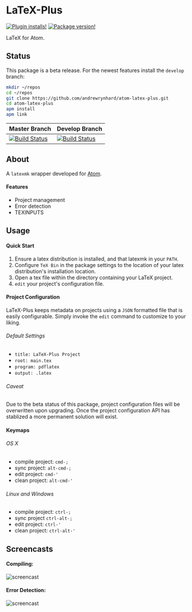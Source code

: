 # LaTeX-Plus

[![Plugin installs!](https://img.shields.io/apm/dm/latex-plus.svg?style=flat-square)](https://atom.io/packages/latex-plus)
[![Package version!](https://img.shields.io/apm/v/latex-plus.svg?style=flat-square)](https://atom.io/packages/latex-plus)

LaTeX for Atom.

## Status
This package is a beta release. For the newest features install the `develop` branch:
```` bash
mkdir ~/repos
cd ~/repos
git clone https://github.com/andrewrynhard/atom-latex-plus.git
cd atom-latex-plus
apm install
apm link
````

| Master Branch | Develop Branch|
|:-----------|:------------|
| [![Build Status](https://travis-ci.org/andrewrynhard/atom-latex-plus.svg?branch=master)](https://travis-ci.org/andrewrynhard/atom-latex-plus)       |        [![Build Status](https://travis-ci.org/andrewrynhard/atom-latex-plus.svg?branch=develop)](https://travis-ci.org/andrewrynhard/atom-latex-plus)

## About
  A `latexmk` wrapper developed for [Atom](https://atom.io).
#### Features
  * Project management
  * Error detection
  * TEXINPUTS

## Usage
#### Quick Start
  1. Ensure a latex distribution is installed, and that latexmk in your `PATH`.
  2. Configure `TeX Bin` in the package settings to the location of your latex distribution's installation location.
  3. Open a tex file within the directory containing your LaTeX project.
  4. `edit` your project's configuration file.

#### Project Configuration
LaTeX-Plus keeps metadata on projects using a `JSON` formatted file that is
easily configurable. Simply invoke the `edit` command to customize to your
liking.

###### Default Settings
  * `title: LaTeX-Plus Project`
  * `root: main.tex`
  * `program: pdflatex`
  * `output: .latex`

###### Caveat
Due to the beta status of this package, project configuration files will be overwritten upon upgrading. Once the project configuration API has stablized a more permanent solution will exist.

#### Keymaps

###### OS X
* compile project: `cmd-;`
* sync project: `alt-cmd-;`
* edit project: `cmd-'`
* clean project: `alt-cmd-'`

###### Linux and Windows
* compile project: `ctrl-;`
* sync project `ctrl-alt-;`
* edit project: `ctrl-'`
* clean project: `ctrl-alt-'`

## Screencasts
#### Compiling:
![screencast](https://raw.githubusercontent.com/andrewrynhard/atom-latex-plus/resources/gif/compile.gif)

#### Error Detection:
![screencast](https://raw.githubusercontent.com/andrewrynhard/atom-latex-plus/resources/gif/errors.gif)
